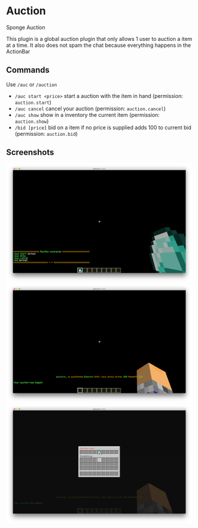 # Auction
Sponge Auction

This plugin is a global auction plugin that only allows 1 user to auction a item at a time.
It also does not spam the chat because everything happens in the ActionBar

## Commands

Use `/auc` or `/auction`

- `/auc start <price>` start a auction with the item in hand (permission: `auction.start`)
- `/auc cancel` cancel your auction (permission: `auction.cancel`)
- `/auc show` show in a inventory the current item (permission: `auction.show`)
- `/bid [price]` bid on a item if no price is supplied adds 100 to current bid (permission: `auction.bid`)

## Screenshots

![Screenshot 1](images/1.png)
![Screenshot 2](images/2.png)
![Screenshot 3](images/3.png)

 